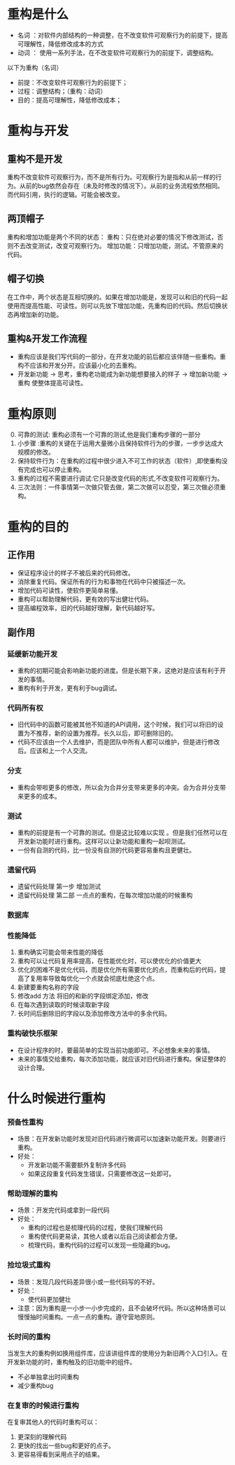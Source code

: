 # 重构是什么
- 名词 ：对软件内部结构的一种调整，在不改变软件可观察行为的前提下，提高可理解性，降低修改成本的方式
- 动词 ： 使用一系列手法，在不改变软件可观察行为的前提下，调整结构。

以下为重构（名词）
- 前提：不改变软件可观察行为的前提下；
- 过程：调整结构；（重构：动词）
- 目的：提高可理解性，降低修改成本；
# 重构与开发
## 重构不是开发
重构不改变软件可观察行为，而不是所有行为。可观察行为是指和从前一样的行为。从前的bug依然会存在（未及时修改的情况下）。从前的业务流程依然相同。而代码引用，执行的逻辑。可能会被改变。
## 两顶帽子
重构和增加功能是两个不同的状态：
重构：只在绝对必要的情况下修改测试，否则不去改变测试，改变可观察行为。
增加功能：只增加功能，测试。不管原来的代码。
## 帽子切换
在工作中，两个状态是互相切换的。如果在增加功能是，发现可以和旧的代码一起使用而提高性能、可读性。则可以先放下增加功能，先重构旧的代码。然后切换状态再增加新的功能。
## 重构&开发工作流程
- 重构应该是我们写代码的一部分，在开发功能的前后都应该伴随一些重构。重构不应该和开发分开。应该最小化的去重构。
- 开发新功能 → 思考，重构老功能成为新功能想要接入的样子 → 增加新功能 → 重构 使整体提高可读性。
# 重构原则
0. 可靠的测试: 重构必须有一个可靠的测试,他是我们重构步骤的一部分
1. 小步骤 :重构的关键在于运用大量微小且保持软件行为的步骤，一步步达成大规模的修改。
2. 保持软件行为：在重构的过程中很少进入不可工作的状态（软件）,即使重构没有完成也可以停止重构。
3. 重构的过程不需要进行调试:它只是改变代码的形式,不改变软件可观察行为。
4. 三次法则：一件事情第一次做只管去做，第二次做可以忍受，第三次做必须重构。
# 重构的目的
## 正作用
- 保证程序设计的样子不被后来的代码修改。
- 消除重复代码。保证所有的行为和事物在代码中只被描述一次。
- 增加代码可读性，使软件更简单易懂。
- 重构可以帮助理解代码，更有效的写出健壮代码。
- 提高编程效率，旧的代码越好理解，新代码越好写。
## 副作用
### 延缓新功能开发
- 重构的初期可能会影响新功能的进度。但是长期下来，这绝对是应该有利于开发的事情。
- 重构有利于开发，更有利于bug调试。
### 代码所有权
- 旧代码中的函数可能被其他不知道的API调用，这个时候，我们可以将旧的设置为不推荐，新的设置为推荐。长久以后，即可删除旧的。
- 代码不应该由一个人去维护，而是团队中所有人都可以维护，但是进行修改后。应该和上一个人交流。
### 分支
- 重构会带啦更多的修改，所以会为合并分支带来更多的冲突。会为合并分支带来更多的成本。
### 测试
- 重构的前提是有一个可靠的测试。但是这比较难以实现 。但是我们任然可以在开发新功能时进行重构。这样可以让新功能和重构一起呗测试。
- 一份有自测的代码，比一份没有自测的代码更容易重构且更健壮。
### 遗留代码
- 遗留代码处理 第一步 增加测试
- 遗留代码处理 第二部 一点点的重构，在每次增加功能的时候重构
### 数据库
### 性能降低
1. 重构确实可能会带来性能的降低
2. 重构可以让代码复用率提高，在性能优化时，可以使优化的价值更大
3. 优化的困难不是优化代码，而是优化所有需要优化的点，而重构后的代码，提高了复用率导致每优化一个点就会彻底杜绝这个点。
1. 新建要重构名称的字段
2. 修改add 方法 将旧的和新的字段绑定添加，修改
3. 在每次遇到读取的时候读取新字段
4. 长时间后删除旧的字段以及添加修改方法中的多余代码。
### 重构破快乐框架
- 在设计程序的时，要最简单的实现当前功能即可。不必想象未来的事情。
- 未来的事情交给重构，每次添加功能，就应该对旧代码进行重构。保证整体的设计合理。
# 什么时候进行重构
### 预备性重构
- 场景：在开发新功能时发现对旧代码进行微调可以加速新功能开发。则要进行重构。
- 好处：
  - 开发新功能不需要额外复制许多代码
  - 如果这段重复代码发生错误，只需要修改这一处即可。
### 帮助理解的重构
- 场景：开发完代码或拿到一段代码
- 好处：
  - 重构的过程也是梳理代码的过程，使我们理解代码
  - 重构使代码更易读，其他人或者以后自己阅读都会方便。
  - 梳理代码，重构代码的过程可以发现一些隐藏的bug。
### 捡垃圾式重构
- 场景：发现几段代码差异很小或一些代码写的不好。
- 好处：
  - 使代码更加健壮
- 注意：因为重构是一小步一小步完成的，且不会破坏代码。所以这种场景可以慢慢抽时间重构。一点一点的重构。遵守营地原则。
### 长时间的重构
当发生大的重构例如换用组件库，应该讲组件库的使用分为新旧两个入口引入。在开发新功能的时，重构触及的旧功能中的组件。
- 不必单独拿出时间重构
- 减少重构bug
### 在复审的时候进行重构
在复审其他人的代码时重构可以：
1. 更深刻的理解代码
2. 更快的找出一些bug和更好的点子。
3. 更容易得看到采用点子的结果。